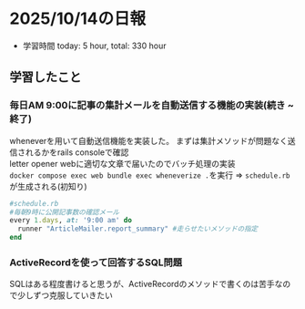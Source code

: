 # 2025/10/14の日報
* 学習時間
today: 5 hour, total: 330 hour
## 学習したこと
### 毎日AM 9:00に記事の集計メールを自動送信する機能の実装(続き ~ 終了)
wheneverを用いて自動送信機能を実装した。
まずは集計メソッドが問題なく送信されるかをrails consoleで確認  
letter opener webに適切な文章で届いたのでバッチ処理の実装  
`docker compose exec web bundle exec wheneverize .`を実行 => `schedule.rb`が生成される(初知り)  
```ruby
#schedule.rb
#毎朝9時に公開記事数の確認メール
every 1.days, at: '9:00 am' do
  runner "ArticleMailer.report_summary" #走らせたいメソッドの指定
end
```
### ActiveRecordを使って回答するSQL問題
SQLはある程度書けると思うが、ActiveRecordのメソッドで書くのは苦手なので少しずつ克服していきたい

